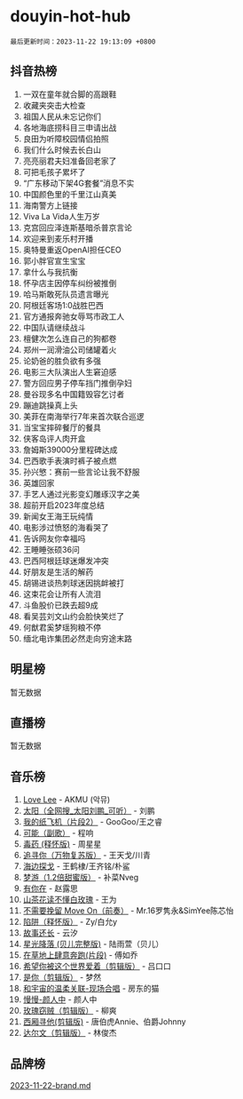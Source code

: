 # douyin-hot-hub

`最后更新时间：2023-11-22 19:13:09 +0800`

## 抖音热榜

1. 一双在童年就合脚的高跟鞋
1. 收藏夹突击大检查
1. 祖国人民从未忘记你们
1. 各地海底捞科目三申请出战
1. 良田为听障校园情侣拍照
1. 我们什么时候去长白山
1. 亮亮丽君夫妇准备回老家了
1. 可把毛孩子累坏了
1. “广东移动下架4G套餐”消息不实
1. 中国颜色里的千里江山真美
1. 海南警方上链接
1. Viva La Vida人生万岁
1. 克宫回应泽连斯基暗杀普京言论
1. 欢迎来到麦乐村开播
1. 奥特曼重返OpenAI担任CEO
1. 郭小胖官宣生宝宝
1. 拿什么与我抗衡
1. 怀孕店主因停车纠纷被推倒
1. 哈马斯敢死队员遗言曝光
1. 阿根廷客场1:0战胜巴西
1. 官方通报奔驰女辱骂市政工人
1. 中国队请继续战斗
1. 檀健次怎么连自己的狗都卷
1. 郑州一润滑油公司储罐着火
1. 论奶爸的胜负欲有多强
1. 电影三大队演出人生窘迫感
1. 警方回应男子停车挡门推倒孕妇
1. 曼谷现多名中国籍毁容乞讨者
1. 蹦迪跳操真上头
1. 美菲在南海举行7年来首次联合巡逻
1. 当宝宝摔碎餐厅的餐具
1. 侠客岛评人肉开盒
1. 詹姆斯39000分里程碑达成
1. 巴西歌手表演时裤子被点燃
1. 孙兴慜：赛前一些言论让我不舒服
1. 英雄回家
1. 手艺人通过光影变幻雕琢汉字之美
1. 超前开启2023年度总结
1. 新闻女王海王玩纯情
1. 电影涉过愤怒的海看哭了
1. 告诉网友你幸福吗
1. 王睡睡张硕36问
1. 巴西阿根廷球迷爆发冲突
1. 好朋友是生活的解药
1. 胡锡进谈热刺球迷因挑衅被打
1. 这束花会让所有人流泪
1. 斗鱼股价已跌去超9成
1. 看吴芸刘文山约会脸快笑烂了
1. 何猷君奚梦瑶狗粮不停
1. 缅北电诈集团必然走向穷途末路

## 明星榜

暂无数据

## 直播榜

暂无数据

## 音乐榜

1. [Love Lee](https://sf6-cdn-tos.douyinstatic.com/obj/tos-cn-ve-2774/o05GbkJGbCBTdDnMtB0fwOYgkeZp23vrWQDQBS) - AKMU (악뮤)
1. [太阳（全网搜_太阳刘鹏_可听）](https://sf3-cdn-tos.douyinstatic.com/obj/tos-cn-ve-2774/ogWbyIQnlBFImVbeDocRdCIYtBHlbJXgfZMvgz) - 刘鹏
1. [我的纸飞机（片段2）](https://sf3-cdn-tos.douyinstatic.com/obj/tos-cn-ve-2774/oM2ZrKcg2CD5AeRB2gkeXOFB1IxAGJdZPazYHf) - GooGoo/王之睿
1. [可能（副歌）](https://sf6-cdn-tos.douyinstatic.com/obj/tos-cn-ve-2774/cde1731888894259b333569393c2fb51) - 程响
1. [毒药 (释怀版)](https://sf3-cdn-tos.douyinstatic.com/obj/tos-cn-ve-2774/oYILMEAzspdZBIzy4frJNB8ZHPHWAhiwowd4Ad) - 周星星
1. [追寻你（万物复苏版）](https://sf6-cdn-tos.douyinstatic.com/obj/tos-cn-ve-2774/oYeAZJsbjIDit9APmBg8u6uDUQnHmoCf3gbo74) - 王天戈/川青
1. [海边探戈](https://sf3-cdn-tos.douyinstatic.com/obj/tos-cn-ve-2774/os9gE0VQCGqt6VQkZDyBBYvfSDY0QFe3vVmubn) - 王鹤棣/王齐铭/朴鲨
1. [梦游（1.2倍甜蜜版）](https://sf6-cdn-tos.douyinstatic.com/obj/tos-cn-ve-2774/o4gyAUm8hwufoEABmwVIiQtHsFuGzAEEWtNMzo) - 补菜Nveg
1. [有你在](https://sf3-cdn-tos.douyinstatic.com/obj/tos-cn-ve-2774/o8zImmNsI8B0yfAW5FKAB1oBhkMAlIrwsZEi1V) - 赵露思
1. [山茶花读不懂白玫瑰](https://sf6-cdn-tos.douyinstatic.com/obj/tos-cn-ve-2774/osfn8B7DktrRHEPJgPCfDbw7QDQEkwC16BxZg9) - 王为
1. [不需要挽留 Move On（前奏）](https://sf3-cdn-tos.douyinstatic.com/obj/tos-cn-ve-2774/ooCBhgCCkF4nExzQL9WZSUbitfA8IsDkgQIYhe) - Mr.16罗隽永&SimYee陈芯怡
1. [陷阱（释怀版）](https://sf3-cdn-tos.douyinstatic.com/obj/tos-cn-ve-2774/oE8C21LeZrzKLDFfQYgMzx4GAIHageG5IzayY7) - Zy/白允y
1. [故事还长](https://sf3-cdn-tos.douyinstatic.com/obj/tos-cn-ve-2774/30a26758c8594f0ab81ac675c33ee2c5) - 云汐
1. [星光降落 (贝儿完整版)](https://sf3-cdn-tos.douyinstatic.com/obj/tos-cn-ve-2774/okwB9hAwyAtsFFkFBzAX1hOOfQuIoMNs0W2Mwr) - 陆雨萱（贝儿）
1. [在草地上肆意奔跑(片段)](https://sf6-cdn-tos.douyinstatic.com/obj/tos-cn-ve-2774/8831d494742f45dabdfa8adb8b817259) - 傅如乔
1. [希望你被这个世界爱着（剪辑版）](https://sf6-cdn-tos.douyinstatic.com/obj/tos-cn-ve-2774/oo4H3BfEygN7l7bQaMBOZHCQ1eI4FqtED5skQ2) - 吕口口
1. [是你（剪辑版）](https://sf6-cdn-tos.douyinstatic.com/obj/tos-cn-ve-2774/46019dae783c4c969944217fe1cfafc4) - 梦然
1. [和宇宙的温柔关联-现场合唱](https://sf3-cdn-tos.douyinstatic.com/obj/tos-cn-ve-2774/o0hONGDYQBgk0e5bqDeQOonVmncA6tC2nBwZLT) - 房东的猫
1. [慢慢-颜人中](https://sf3-cdn-tos.douyinstatic.com/obj/tos-cn-ve-2774/ocjHNfBXdBxQNC8ZGAeoLMFTUgtBg8bkExunDC) - 颜人中
1. [玫瑰窃贼（剪辑版）](https://sf6-cdn-tos.douyinstatic.com/obj/tos-cn-ve-2774/oMqAsB3ixIhSWqAJOAwf3a0hU2zKJLBolQtFlI) - 柳爽
1. [西厢寻他(剪辑版)](https://sf3-cdn-tos.douyinstatic.com/obj/tos-cn-ve-2774/oUsAVfAQKlRNxEv5qxvIB8o5qmIWUcXbzJKJhw) - 唐伯虎Annie、伯爵Johnny
1. [达尔文（剪辑版）](https://sf3-cdn-tos.douyinstatic.com/obj/tos-cn-ve-2774/oQuPQQmEgnCeZsgKQ78VBZjNVtegzBGpoSbQPD) - 林俊杰

## 品牌榜

[2023-11-22-brand.md](2023-11-22-brand.md)
